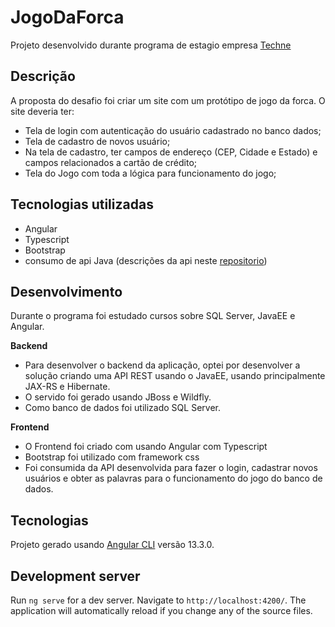 # JogoDaForca

Projeto desenvolvido durante programa de estagio empresa [Techne](https://www.techne.com.br/)

## Descrição

A proposta do desafio foi criar um site com um protótipo de jogo da forca.
O site deveria ter:

- Tela de login com autenticação do usuário cadastrado no banco dados;
- Tela de cadastro de novos usuário;
- Na tela de cadastro, ter campos de endereço (CEP, Cidade e Estado) e campos relacionados a cartão de crédito;
- Tela do Jogo com toda a lógica para funcionamento do jogo;

## Tecnologias utilizadas

- Angular
- Typescript
- Bootstrap
- consumo de api Java (descrições da api neste [repositorio](https://github.com/Felipeecp/jogoDaForca_api))

## Desenvolvimento

Durante o programa foi estudado cursos sobre SQL Server, JavaEE e Angular.

**Backend**

- Para desenvolver o backend da aplicação, optei por desenvolver a solução criando uma API REST usando o JavaEE, usando principalmente JAX-RS e Hibernate.
- O servido foi gerado usando JBoss e Wildfly.
- Como banco de dados foi utilizado SQL Server.

**Frontend**

- O Frontend foi criado com usando Angular com Typescript
- Bootstrap foi utilizado com framework css
- Foi consumida da API desenvolvida para fazer o login, cadastrar novos usuários e obter as palavras para o funcionamento do jogo do banco de dados.

## Tecnologias

Projeto gerado usando [Angular CLI](https://github.com/angular/angular-cli) versão 13.3.0.

## Development server

Run `ng serve` for a dev server. Navigate to `http://localhost:4200/`. The application will automatically reload if you change any of the source files.
